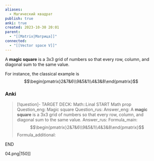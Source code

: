 ```yaml
---
aliases:
  - Магический квадрат
publish: true
anki: true
created: 2023-10-30 20:01
parent:
  - "[[Matrix|Матрица]]"
connected:
  - "[[Vector space V]]"
---
```

A **magic square** is a 3x3 grid of numbers so that every row, column, and diagonal sum to the same value. 

For instance, the classical example is
$$\begin{pmatrix}2&7&6\\9&5&1\\4&3&8\end{pmatrix}$$
### Anki
> [!question]-
TARGET DECK: Math::Linal 
START
Math prop
Question_eng: Magic square
Question_rus: 
Answer_eng: A **magic square** is a 3x3 grid of numbers so that every row, column, and diagonal sum to the same value. 
Answer_rus: 
Formula_main: $$\begin{pmatrix}2&7&6\\9&5&1\\4&3&8\end{pmatrix}$$
Formula_additional:
<!--ID: 1699125606002-->
END














04.png|150]]